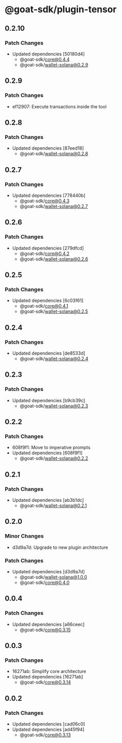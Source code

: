 # @goat-sdk/plugin-tensor

## 0.2.10

### Patch Changes

- Updated dependencies [50180d4]
  - @goat-sdk/core@0.4.4
  - @goat-sdk/wallet-solana@0.2.9

## 0.2.9

### Patch Changes

- ef12907: Execute transactions inside the tool

## 0.2.8

### Patch Changes

- Updated dependencies [87eed18]
  - @goat-sdk/wallet-solana@0.2.8

## 0.2.7

### Patch Changes

- Updated dependencies [778440b]
  - @goat-sdk/core@0.4.3
  - @goat-sdk/wallet-solana@0.2.7

## 0.2.6

### Patch Changes

- Updated dependencies [279dfcd]
  - @goat-sdk/core@0.4.2
  - @goat-sdk/wallet-solana@0.2.6

## 0.2.5

### Patch Changes

- Updated dependencies [6c03f61]
  - @goat-sdk/core@0.4.1
  - @goat-sdk/wallet-solana@0.2.5

## 0.2.4

### Patch Changes

- Updated dependencies [de8533d]
  - @goat-sdk/wallet-solana@0.2.4

## 0.2.3

### Patch Changes

- Updated dependencies [b9cb39c]
  - @goat-sdk/wallet-solana@0.2.3

## 0.2.2

### Patch Changes

- 608f9f1: Move to imperative prompts
- Updated dependencies [608f9f1]
  - @goat-sdk/wallet-solana@0.2.2

## 0.2.1

### Patch Changes

- Updated dependencies [ab3b1dc]
  - @goat-sdk/wallet-solana@0.2.1

## 0.2.0

### Minor Changes

- d3d9a7d: Upgrade to new plugin architecture

### Patch Changes

- Updated dependencies [d3d9a7d]
  - @goat-sdk/wallet-solana@1.0.0
  - @goat-sdk/core@0.4.0

## 0.0.4

### Patch Changes

- Updated dependencies [a66ceec]
  - @goat-sdk/core@0.3.15

## 0.0.3

### Patch Changes

- 16271ab: Simplify core architecture
- Updated dependencies [16271ab]
  - @goat-sdk/core@0.3.14

## 0.0.2

### Patch Changes

- Updated dependencies [cad06c0]
- Updated dependencies [ad45f94]
  - @goat-sdk/core@0.3.13
